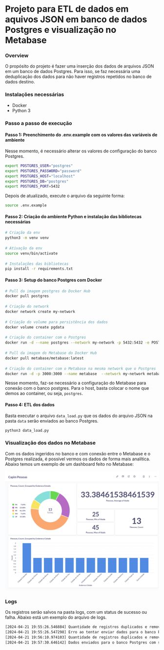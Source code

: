 # Projeto para ETL de dados em aquivos JSON em banco de dados Postgres e visualização no Metabase

### Overview

O propósito do projeto é fazer uma inserção dos dados de arquivos JSON em um banco de dados Postgres. Para isso, se faz necessária uma deduplicação dos dados para não haver registros repetidos no banco de dados destino.

### Instalações necessárias

* Docker
* Python 3

### Passo a passo de execução

#### Passo 1: Preenchimento do .env.example com os valores das variáveis de ambiente

Nesse momento, é necessário alterar os valores de configuração do banco Postgres. 

```sh
export POSTGRES_USER="postgres"
export POSTGRES_PASSWORD="password"
export POSTGRES_HOST="localhost"
export POSTGRES_DB="postgres"
export POSTGRES_PORT=5432
```

Depois de atualizado, execute o arquivo da seguinte forma:

```sh
source .env.example
```

#### Passo 2: Criação do ambiente Python e instalação das bibliotecas necessárias

```sh
# Criação da env
python3 -m venv venv

# Ativação da env
source venv/bin/activate

# Instalações das bibliotecas
pip install -r requirements.txt
```

#### Passo 3: Setup do banco Postgres com Docker

```sh
# Pull da imagem postgres do Docker Hub
docker pull postgres

# Criação do network
docker network create my-network

# Criação do volume para persistência dos dados
docker volume create pgdata

# Criação do container com o Postgres
docker run -d --name postgres --network my-network -p 5432:5432 -e POSTGRES_PASSWORD=$POSTGRES_PASSWORD -v pgdata:/var/lib/postgresql/data postgres

# Pull da imagem do Metabase do Docker Hub
docker pull metabase/metabase:latest

# Criação do container com o Metabase na mesma network que o Postgres
docker run -d -p 3000:3000 --name metabase  --network my-network metabase/metabase
```

Nesse momento, faz-se necessário a configuração do Metabase para conexão com o banco postgres. Para o host, basta colocar o nome que demos ao container, ou seja, `postgres`.

#### Passo 4: ETL dos dados

Basta executar o arquivo `data_load.py` que os dados do arquivo JSON na pasta `data` serão enviados ao banco Postgres.

```python
python3 data_load.py
```

### Visualização dos dados no Metabase

Com os dados ingeridos no banco e com conexão entre o Metabase e o Postgres realizada, é possível vermos os dados de forma mais analítica. Abaixo temos um exemplo de um dashboard feito no Metabase:

![dashboard](images/metabase_dashboard.png)

### Logs

Os registros serão salvos na pasta logs, com um status de sucesso ou falha. Abaixo está um exemplo do arquivo de logs.

```txt
[2024-04-21 19:55:26.546884] Quantidade de registros duplicados e removidos do JSON: 1
[2024-04-21 19:55:26.547298] Erro ao tentar enviar dados para o banco Postgres: invalid literal for int() with base 10: 'None'
[2024-04-21 19:56:10.974103] Quantidade de registros duplicados e removidos do JSON: 1
[2024-04-21 19:57:30.646142] Dados enviados para o banco Postgres com sucesso!
```
